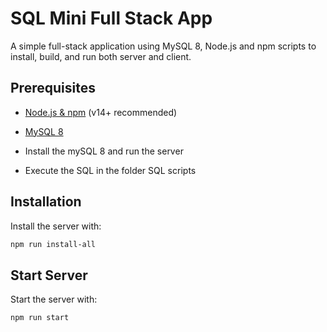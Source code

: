# SQL Mini Full Stack App

A simple full-stack application using MySQL 8, Node.js and npm scripts to install, build, and run both server and client.

## Prerequisites

- [Node.js & npm](https://nodejs.org/) (v14+ recommended)
- [MySQL 8](https://dev.mysql.com/downloads/mysql/)

- Install the mySQL 8 and run the server
- Execute the SQL in the folder SQL scripts

## Installation

Install the server with:
```bash
npm run install-all
```
## Start Server
Start the server with:
```bash
npm run start
```
